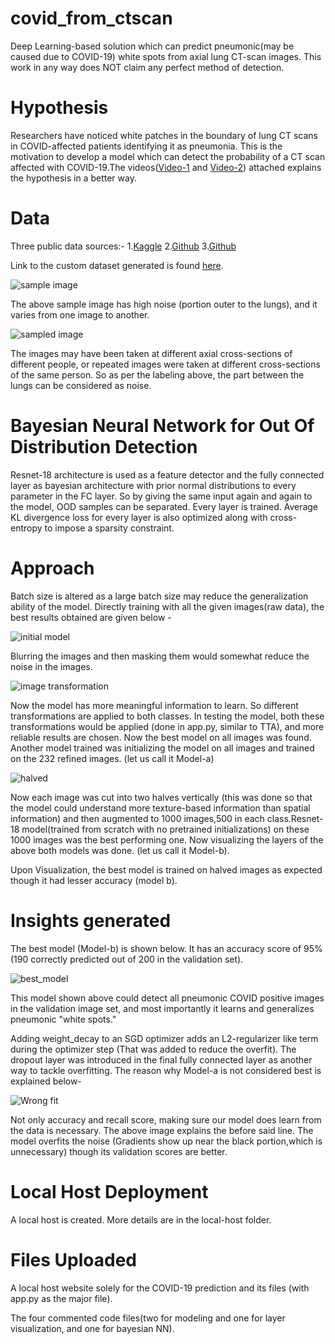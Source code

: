 # covid_from_ctscan
Deep Learning-based solution which can predict pneumonic(may be caused due to COVID-19) white spots from axial lung CT-scan images. This work in any way does NOT claim any perfect method of detection.


# Hypothesis
Researchers have noticed white patches in the boundary of lung CT scans in COVID-affected patients identifying it as pneumonia. This is the motivation to develop a model which can detect the probability of a CT scan affected with COVID-19.The videos([Video-1](https://youtu.be/3ttAFm9wKPg) and [Video-2](https://youtu.be/xUuNr_EFlBM)) attached explains the hypothesis in a better way.

# Data
Three public data sources:-
1.[Kaggle](https://www.kaggle.com/luisblanche/covidct)
2.[Github](https://github.com/ieee8023/covid-chestxray-dataset)
3.[Github](https://github.com/shervinmin/DeepCovid/tree/master/data)

Link to the custom dataset generated is found [here](https://drive.google.com/open?id=1oz2m4DQ4UsKggPm76KKFTqH8Lt8JcxuF).


![sample image](https://github.com/themendu/covid_from_ctscan/blob/master/image_references/screenshots/2020.02.17.20024018-p17-61_3.png)


The above sample image has high noise (portion outer to the lungs), and it varies from one image to another.

![sampled image](https://github.com/themendu/covid_from_ctscan/blob/master/image_references/screenshots/new.jpg)

The images may have been taken at different axial cross-sections of different people, or repeated images were taken at different cross-sections of the same person. So as per the labeling above, the part between the lungs can be considered as noise.

# Bayesian Neural Network for Out Of Distribution Detection
Resnet-18 architecture is used as a feature detector and the fully connected layer as bayesian architecture with prior normal distributions to every parameter in the FC layer. So by giving the same input again and again to the model, OOD samples can be separated. Every layer is trained. Average KL divergence loss for every layer is also optimized along with cross-entropy to impose a sparsity constraint.


# Approach
Batch size is altered as a large batch size may reduce the generalization ability of the model. Directly training with all the given images(raw data), the best results obtained are given below -

![initial model](https://github.com/themendu/covid_from_ctscan/blob/master/image_references/screenshots/Screenshot%20(38).png)


Blurring the images and then masking them would somewhat reduce the noise in the images.


![image transformation](https://github.com/themendu/covid_from_ctscan/blob/master/image_references/screenshots/screenshot.png)


Now the model has more meaningful information to learn. So different transformations are applied to both classes. In testing the model, both these transformations would be applied (done in app.py, similar to TTA), and more reliable results are chosen. Now the best model on all images was found. Another model trained was initializing the model on all images and trained on the 232 refined images. (let us call it Model-a)


![halved](https://github.com/themendu/covid_from_ctscan/blob/master/image_references/screenshots/res_pos_original_2020.01.24.919183-p27-133._a.png_6914a6da-db59-4386-a0fb-a19ff96dc0d1.png)


Now each image was cut into two halves vertically (this was done so that the model could understand more texture-based information than spatial information) and then augmented to 1000 images,500 in each class.Resnet-18 model(trained from scratch with no pretrained initializations) on these 1000 images was the best performing one. Now visualizing the layers of the above both models was done. (let us call it Model-b).

Upon Visualization, the best model is trained on halved images as expected though it had lesser accuracy (model b).

# Insights generated
The best model (Model-b) is shown below. It has an accuracy score of 95% (190 correctly predicted out of 200 in the validation set).

![best_model](https://github.com/themendu/covid_from_ctscan/blob/master/image_references/screenshots/Presentation12.jpg)

This model shown above could detect all pneumonic COVID positive images in the validation image set, and most importantly it learns and generalizes pneumonic "white spots."

Adding weight_decay to an SGD optimizer adds an L2-regularizer like term during the optimizer step (That was added to reduce the overfit). The dropout layer was introduced in the final fully connected layer as another way to tackle overfitting. The reason why Model-a is not considered best is explained below-

![Wrong fit](https://github.com/themendu/covid_from_ctscan/blob/master/image_references/screenshots/Presentation1.jpg)

Not only accuracy and recall score, making sure our model does learn from the data is necessary. The above image explains the before said line. The model overfits the noise (Gradients show up near the black portion,which is unnecessary) though its validation scores are better.

# Local Host Deployment
A local host is created. More details are in the local-host folder.

# Files Uploaded
A local host website solely for the COVID-19 prediction and its files (with app.py as the major file).

The four commented code files(two for modeling and one for layer visualization, and one for bayesian NN).


